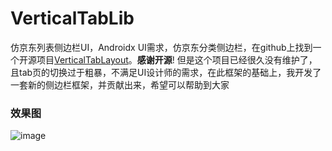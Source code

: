 # VerticalTabLib
仿京东列表侧边栏UI，Androidx
UI需求，仿京东分类侧边栏，在github上找到一个开源项目[VerticalTabLayout](https://github.com/qstumn/VerticalTabLayout)。**感谢开源**! 但是这个项目已经很久没有维护了，且tab页的切换过于粗暴，不满足UI设计师的需求，在此框架的基础上，我开发了一套新的侧边栏框架，并贡献出来，希望可以帮助到大家

### 效果图
![image](https://github.com/qstumn/VerticalTabLayout/blob/master/demo_gif.gif)
